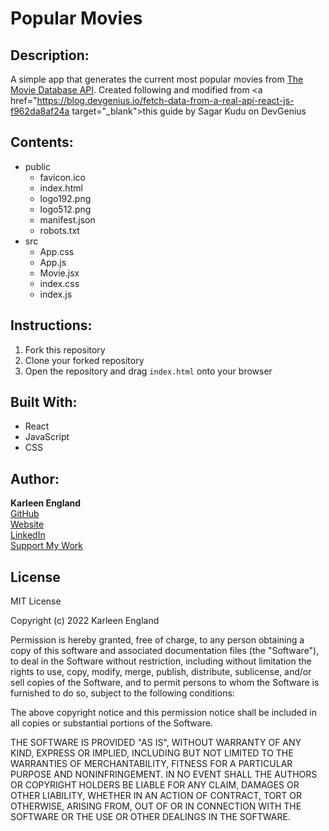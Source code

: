 # Popular Movies

## Description:
A simple app that generates the current most popular movies from <a href="https://api.themoviedb.org/3" target="_blank">The Movie Database API</a>. Created following and modified from <a href="https://blog.devgenius.io/fetch-data-from-a-real-api-react-js-f962da8af24a target="_blank">this guide by Sagar Kudu on DevGenius</a>

## Contents:
- public
  - favicon.ico
  - index.html
  - logo192.png
  - logo512.png
  - manifest.json
  - robots.txt
- src
  - App.css
  - App.js
  - Movie.jsx
  - index.css
  - index.js

## Instructions:
1. Fork this repository
2. Clone your forked repository
3. Open the repository and drag `index.html` onto your browser

## Built With:
- React
- JavaScript
- CSS

## Author:
**Karleen England**
<br>
<a href="https://github.com/ksengland" target="_blank">GitHub</a>
<br>
<a href="https://ksengland.github.io" target="_blank">Website</a>
<br>
<a href="https://www.linkedin.com/in/karleenengland/" target="_blank">LinkedIn</a>
<br>
<a href="https://www.buymeacoffee.com/ksengland" target="_blank">Support My Work</a>

## License
MIT License

Copyright (c) 2022 Karleen England

Permission is hereby granted, free of charge, to any person obtaining a copy
of this software and associated documentation files (the "Software"), to deal
in the Software without restriction, including without limitation the rights
to use, copy, modify, merge, publish, distribute, sublicense, and/or sell
copies of the Software, and to permit persons to whom the Software is
furnished to do so, subject to the following conditions:

The above copyright notice and this permission notice shall be included in all
copies or substantial portions of the Software.

THE SOFTWARE IS PROVIDED "AS IS", WITHOUT WARRANTY OF ANY KIND, EXPRESS OR
IMPLIED, INCLUDING BUT NOT LIMITED TO THE WARRANTIES OF MERCHANTABILITY,
FITNESS FOR A PARTICULAR PURPOSE AND NONINFRINGEMENT. IN NO EVENT SHALL THE
AUTHORS OR COPYRIGHT HOLDERS BE LIABLE FOR ANY CLAIM, DAMAGES OR OTHER
LIABILITY, WHETHER IN AN ACTION OF CONTRACT, TORT OR OTHERWISE, ARISING FROM,
OUT OF OR IN CONNECTION WITH THE SOFTWARE OR THE USE OR OTHER DEALINGS IN THE
SOFTWARE.
